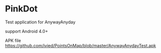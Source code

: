 PinkDot
===========
Test application for AnywayAnyday

support Android 4.0+

APK file https://github.com/ivied/PointsOnMap/blob/master/AnywayAnydayTest.apk
